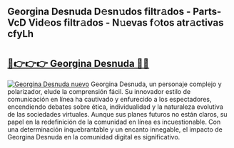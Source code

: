 ## Georgina Desnuda D𝚎sn𝚞dos filtr𝚊dos - Parts-VcD Vid𝚎os filtr𝚊dos - N𝚞evas f𝚘tos atr𝚊ctivas cfyLh

# <h2><a href="http://mbc19g.tromn.icu/?c=Georgina+Desnuda">🔗👉👉👉 Georgina Desnuda 🔗🔗</a></h2>

[![Georgina Desnuda nuevo](https://i.imgur.com/pEAQMta.gif)](http://mbc19g.tromn.icu/?c=Georgina+Desnuda)
Georgina Desnuda, un personaje complejo y polarizador, elude la comprensión fácil. Su innovador estilo de comunicación en línea ha cautivado y enfurecido a los espectadores, encendiendo debates sobre ética, individualidad y la naturaleza evolutiva de las sociedades virtuales. Aunque sus planes futuros no están claros, su papel en la redefinición de la comunidad en línea es incuestionable. Con una determinación inquebrantable y un encanto innegable, el impacto de Georgina Desnuda en la comunidad digital es significativo.
